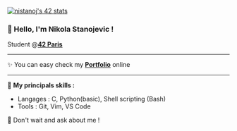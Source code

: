 <!--
**NikoStano/NikoStano** is a ✨ _special_ ✨ repository because its `README.md` (this file) appears on your GitHub profile.

Here are some ideas to get you started:

- 🔭 I’m currently working on ...
- 🌱 I’m currently learning ...
- 👯 I’m looking to collaborate on ...
- 🤔 I’m looking for help with ...
- 💬 Ask me about ...
- 📫 How to reach me: ...
- 😄 Pronouns: ...
- ⚡ Fun fact: ...
-->
[![nistanoj's 42 stats](https://badge.mediaplus.ma/darkblue/nistanoj?1337Badge=off&42Network=off&UM6P=off)](https://github.com/oakoudad/badge42)
### 👋 Hello, I'm Nikola Stanojevic !

Student @[**42 Paris**](https://42.fr/)

---

✨ You can easy check my **[Portfolio](https://nikostano.github.io/portfolio/)** online

---

🚀 **My principals skills :**
- Langages : C, Python(basic), Shell scripting (Bash)
- Tools : Git, Vim, VS Code

🤝 Don't wait and ask about me !
